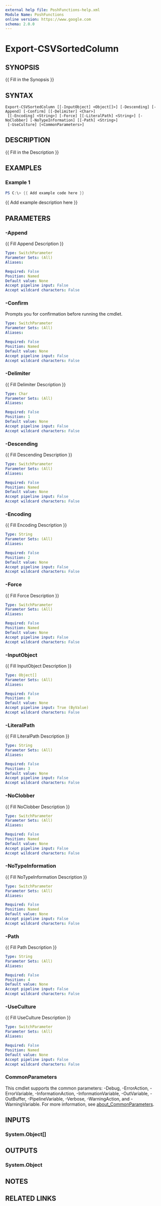 ```yaml
---
external help file: PoshFunctions-help.xml
Module Name: PoshFunctions
online version: https://www.google.com
schema: 2.0.0
---
```


# Export-CSVSortedColumn

## SYNOPSIS
{{ Fill in the Synopsis }}

## SYNTAX

```
Export-CSVSortedColumn [[-InputObject] <Object[]>] [-Descending] [-Append] [-Confirm] [[-Delimiter] <Char>]
 [[-Encoding] <String>] [-Force] [[-LiteralPath] <String>] [-NoClobber] [-NoTypeInformation] [[-Path] <String>]
 [-UseCulture] [<CommonParameters>]
```

## DESCRIPTION
{{ Fill in the Description }}

## EXAMPLES

### Example 1
```powershell
PS C:\> {{ Add example code here }}
```

{{ Add example description here }}

## PARAMETERS

### -Append
{{ Fill Append Description }}

```yaml
Type: SwitchParameter
Parameter Sets: (All)
Aliases:

Required: False
Position: Named
Default value: None
Accept pipeline input: False
Accept wildcard characters: False
```

### -Confirm
Prompts you for confirmation before running the cmdlet.

```yaml
Type: SwitchParameter
Parameter Sets: (All)
Aliases:

Required: False
Position: Named
Default value: None
Accept pipeline input: False
Accept wildcard characters: False
```

### -Delimiter
{{ Fill Delimiter Description }}

```yaml
Type: Char
Parameter Sets: (All)
Aliases:

Required: False
Position: 1
Default value: None
Accept pipeline input: False
Accept wildcard characters: False
```

### -Descending
{{ Fill Descending Description }}

```yaml
Type: SwitchParameter
Parameter Sets: (All)
Aliases:

Required: False
Position: Named
Default value: None
Accept pipeline input: False
Accept wildcard characters: False
```

### -Encoding
{{ Fill Encoding Description }}

```yaml
Type: String
Parameter Sets: (All)
Aliases:

Required: False
Position: 2
Default value: None
Accept pipeline input: False
Accept wildcard characters: False
```

### -Force
{{ Fill Force Description }}

```yaml
Type: SwitchParameter
Parameter Sets: (All)
Aliases:

Required: False
Position: Named
Default value: None
Accept pipeline input: False
Accept wildcard characters: False
```

### -InputObject
{{ Fill InputObject Description }}

```yaml
Type: Object[]
Parameter Sets: (All)
Aliases:

Required: False
Position: 0
Default value: None
Accept pipeline input: True (ByValue)
Accept wildcard characters: False
```

### -LiteralPath
{{ Fill LiteralPath Description }}

```yaml
Type: String
Parameter Sets: (All)
Aliases:

Required: False
Position: 3
Default value: None
Accept pipeline input: False
Accept wildcard characters: False
```

### -NoClobber
{{ Fill NoClobber Description }}

```yaml
Type: SwitchParameter
Parameter Sets: (All)
Aliases:

Required: False
Position: Named
Default value: None
Accept pipeline input: False
Accept wildcard characters: False
```

### -NoTypeInformation
{{ Fill NoTypeInformation Description }}

```yaml
Type: SwitchParameter
Parameter Sets: (All)
Aliases:

Required: False
Position: Named
Default value: None
Accept pipeline input: False
Accept wildcard characters: False
```

### -Path
{{ Fill Path Description }}

```yaml
Type: String
Parameter Sets: (All)
Aliases:

Required: False
Position: 4
Default value: None
Accept pipeline input: False
Accept wildcard characters: False
```

### -UseCulture
{{ Fill UseCulture Description }}

```yaml
Type: SwitchParameter
Parameter Sets: (All)
Aliases:

Required: False
Position: Named
Default value: None
Accept pipeline input: False
Accept wildcard characters: False
```

### CommonParameters
This cmdlet supports the common parameters: -Debug, -ErrorAction, -ErrorVariable, -InformationAction, -InformationVariable, -OutVariable, -OutBuffer, -PipelineVariable, -Verbose, -WarningAction, and -WarningVariable. For more information, see [about_CommonParameters](http://go.microsoft.com/fwlink/?LinkID=113216).

## INPUTS

### System.Object[]

## OUTPUTS

### System.Object
## NOTES

## RELATED LINKS
